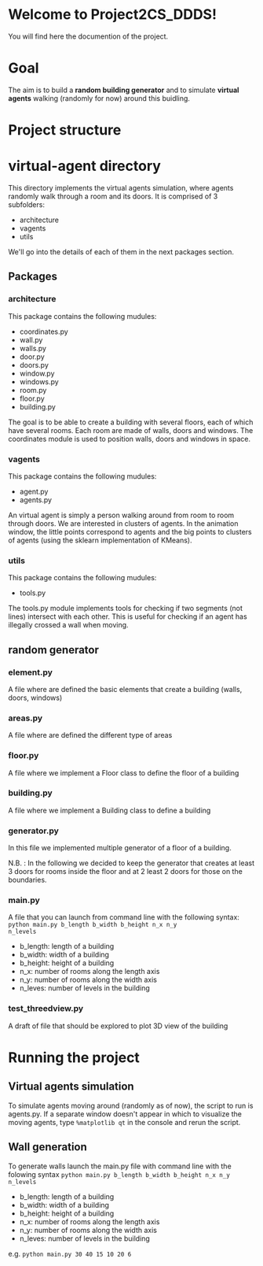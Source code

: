 # Welcome to Project2CS_DDDS!

You will find here the documention of the project.

# Goal

The aim is to build a **random building generator** and to simulate **virtual agents** walking (randomly for now) around this buidling.

# Project structure
# virtual-agent directory

This directory implements the virtual agents simulation, where agents randomly walk through a room and its doors. 
It is comprised of 3 subfolders:

- architecture
- vagents
- utils

We'll go into the details of each of them in the next packages section.

## Packages

### architecture

This package contains the following mudules:

- coordinates.py
- wall.py
- walls.py
- door.py
- doors.py
- window.py
- windows.py
- room.py
- floor.py
- building.py

The goal is to be able to create a building with several floors, each of which have several rooms. Each room are made of walls, doors and windows. The coordinates module is used to position walls, doors and windows in space.

### vagents

This package contains the following mudules:

- agent.py
- agents.py

An virtual agent is simply a person walking around from room to room through doors. 
We are interested in clusters of agents. In the animation window, the little points correspond to agents and the big points to clusters of agents (using the sklearn implementation of KMeans).

### utils

This package contains the following mudules:

- tools.py

The tools.py module implements tools for checking if two segments (not lines) intersect with each other. This is useful for checking if an agent has illegally crossed a wall when moving.

## random generator

### element.py

A file where are defined the basic elements that create a building (walls, doors, windows)

### areas.py

A file where are defined the different type of areas

### floor.py

A file where we implement a Floor class to define the floor of a building

### building.py

A file where we implement a Building class to define a building

### generator.py

In this file we implemented multiple generator of a floor of a building.

N.B. : In the following we decided to keep the generator that creates at least 3 doors for rooms inside the floor and at 2 least 2 doors for those on the boundaries.

### main.py

A file that you can launch from command line with the following syntax: <code>python main.py b_length b_width b_height n_x n_y n_levels</code>
- b_length: length of a building
- b_width: width of a building
- b_height: height of a building
- n_x: number of rooms along the length axis
- n_y: number of rooms along the width axis
- n_leves: number of levels in the building

### test_threedview.py

A draft of file that should be explored to plot 3D view of the building

# Running the project
## Virtual agents simulation

To simulate agents moving around (randomly as of now), the script to run is agents.py.
If a separate window doesn't appear in which to visualize the moving agents,  type <code>%matplotlib qt</code> in the console and rerun the script.

## Wall generation 

To generate walls launch the main.py file with command line with the folowing syntax <code>python main.py b_length b_width b_height n_x n_y n_levels</code>
- b_length: length of a building
- b_width: width of a building
- b_height: height of a building
- n_x: number of rooms along the length axis
- n_y: number of rooms along the width axis
- n_leves: number of levels in the building

e.g. <code>python main.py 30 40 15 10 20 6</code>


